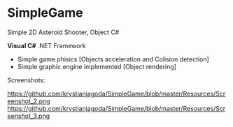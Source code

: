 # SimpleGame
Simple 2D Asteroid Shooter, Object C#

**Visual C#** .NET Framework

- Simple game phisics [Objects acceleration and Colision detection]
- Simple graphic engine implemented [Object rendering]


  
Screenshots:

https://github.com/krystianjagoda/SimpleGame/blob/master/Resources/Screenshot_2.png
https://github.com/krystianjagoda/SimpleGame/blob/master/Resources/Screenshot_3.png
